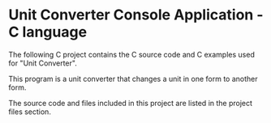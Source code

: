# Unit Converter Console Application - C language

The following C project contains the C source code and C examples used for "Unit Converter". 

This program is a unit converter that changes a unit in one form to another form. 

The source code and files included in this project are listed in the project files section.
